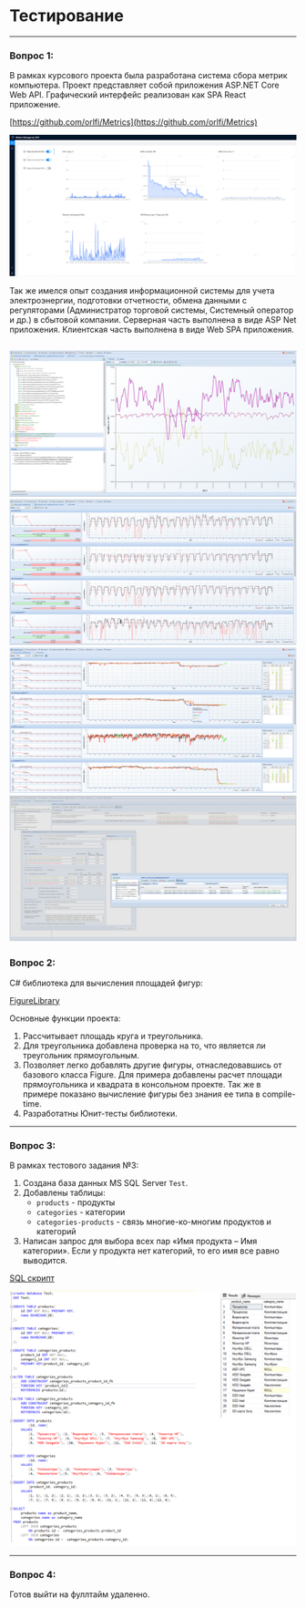 # Тестирование
---

### Вопрос 1:

В рамках курсового проекта была разработана система сбора метрик компьютера. Проект представляет собой приложения ASP.NET Core Web API. 
Графический интерфейс реализован как SPA React приложение.

[https://github.com/orlfi/Metrics](https://github.com/orlfi/Metrics)

![Metrics dashboard](Images/Metrics_dashboard.png)

Так же имелся опыт создания информационной системы для учета электроэнергии, подготовки отчетности, обмена данными с регуляторами (Администратор торговой системы, Системный оператор и др.) в сбытовой компании. Серверная часть выполнена в виде ASP Net приложения. Клиентская часть выполнена в виде Web SPA приложения. 

![Расчетная модель](Images/Calc_model.png)
![Расчетная модель](Images/rsv_br.png)
![Расчетная модель](Images/ppp.png)
![Расчетная модель](Images/counters.png)
---

### Вопрос 2: 
C# библиотека для вычисления площадей фигур:

[FigureLibrary](https://github.com/orlfi/Testing/tree/main/FigureLibrary)

Основные функции проекта:
1. Рассчитывает площадь круга и треугольника.
2. Для треугольника добавлена проверка на то, что является ли треугольник прямоугольным.
3. Позволяет легко добавлять другие фигуры, отнаследовавшись от базового класса Figure. Для примера добавлены расчет площади прямоугольника и квадрата в консольном проекте. Так же в примере показано вычисление фигуры без знания ее типа в compile-time.
4. Разработатны Юнит-тесты библиотеки.

---

### Вопрос 3: 
В рамках тестового задания №3:
1. Создана база данных MS SQL Server `Test`. 
2. Добавлены таблицы:
    - `products` - продукты
    - `categories` - категории
    - `categories-products` - связь многие-ко-многим продуктов и категорий
3. Написан запрос для выбора всех пар «Имя продукта – Имя категории». Если у продукта нет категорий, то его имя все равно выводится.

[SQL cкрипт](https://github.com/orlfi/Testing/blob/main/SQL/products_and_categories.sql)

![SQL result](SQL/result.png)

---

### Вопрос 4:
Готов выйти на фуллтайм удаленно.

